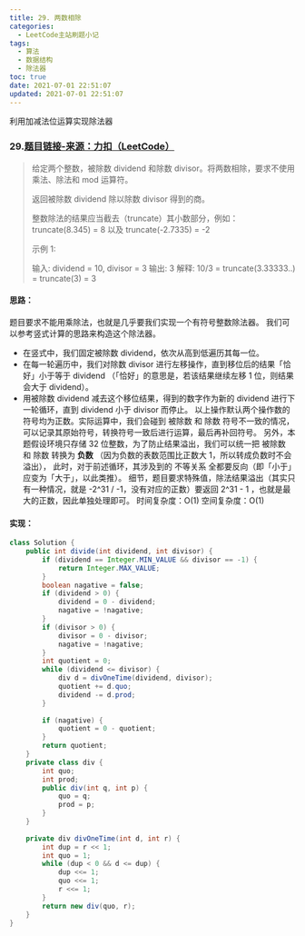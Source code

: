 ```yaml
---
title: 29. 两数相除
categories:
  - LeetCode主站刷题小记
tags:
  - 算法
  - 数据结构
  - 除法器
toc: true
date: 2021-07-01 22:51:07
updated: 2021-07-01 22:51:07
---
```


[//]: # (下一行开始到<!--more-->为引文部分，引文会显示在预览中)
利用加减法位运算实现除法器
<!--more-->
<script id="__bs_script__">//<![CDATA[
    document.write("<script async src='http://HOST:3000/browser-sync/browser-sync-client.js?v=2.26.14'><\/script>".replace("HOST", location.hostname));
//]]></script>

[//]: # (下一行开始为正文)
### 29.[题目链接-来源：力扣（LeetCode）](https://leetcode-cn.com/problems/divide-two-integers)
> 给定两个整数，被除数 dividend 和除数 divisor。将两数相除，要求不使用乘法、除法和 mod 运算符。
> 
> 返回被除数 dividend 除以除数 divisor 得到的商。
> 
> 整数除法的结果应当截去（truncate）其小数部分，例如：truncate(8.345) = 8 以及 truncate(-2.7335) = -2
> 
> 示例 1:
> 
> 输入: dividend = 10, divisor = 3
> 输出: 3
> 解释: 10/3 = truncate(3.33333..) = truncate(3) = 3

#### 思路：
题目要求不能用乘除法，也就是几乎要我们实现一个有符号整数除法器。
我们可以参考竖式计算的思路来构造这个除法器。
* 在竖式中，我们固定被除数 dividend，依次从高到低遍历其每一位。
* 在每一轮遍历中，我们对除数 divisor 进行左移操作，直到移位后的结果「恰好」小于等于 dividend （「恰好」的意思是，若该结果继续左移 1 位，则结果会大于 dividend）。
* 用被除数 dividend 减去这个移位结果，得到的数字作为新的 dividend 进行下一轮循环，直到 dividend 小于 divisor 而停止。
以上操作默认两个操作数的符号均为正数。实际运算中，我们会碰到 被除数 和 除数 符号不一致的情况，可以记录其原始符号，转换符号一致后进行运算，最后再补回符号。
另外，本题假设环境只存储 32 位整数，为了防止结果溢出，我们可以统一把 被除数 和 除数 转换为 **负数** （因为负数的表数范围比正数大 1，所以转成负数时不会溢出）， 此时，对于前述循环，其涉及到的 不等关系 全都要反向（即「小于」应变为「大于」，以此类推）。
细节，题目要求特殊值，除法结果溢出（其实只有一种情况，就是 -2^31 / -1，没有对应的正数）要返回 2^31 - 1 ，也就是最大的正数，因此单独处理即可。
时间复杂度：O(1)
空间复杂度：O(1)

#### 实现：
```java
class Solution {
    public int divide(int dividend, int divisor) {
        if (dividend == Integer.MIN_VALUE && divisor == -1) {
            return Integer.MAX_VALUE;
        }
        boolean nagative = false;
        if (dividend > 0) {
            dividend = 0 - dividend;
            nagative = !nagative;
        }
        if (divisor > 0) {
            divisor = 0 - divisor;
            nagative = !nagative;
        }
        int quotient = 0;
        while (dividend <= divisor) {
            div d = divOneTime(dividend, divisor);
            quotient += d.quo;
            dividend -= d.prod;
        }
        
        if (nagative) {
            quotient = 0 - quotient;
        }
        return quotient;
    }
    private class div {
        int quo;
        int prod;
        public div(int q, int p) {
            quo = q;
            prod = p;
        }
    }
    
    private div divOneTime(int d, int r) {
        int dup = r << 1;
        int quo = 1;
        while (dup < 0 && d <= dup) {
            dup <<= 1;
            quo <<= 1;
            r <<= 1;
        }
        return new div(quo, r);
    }
}
```